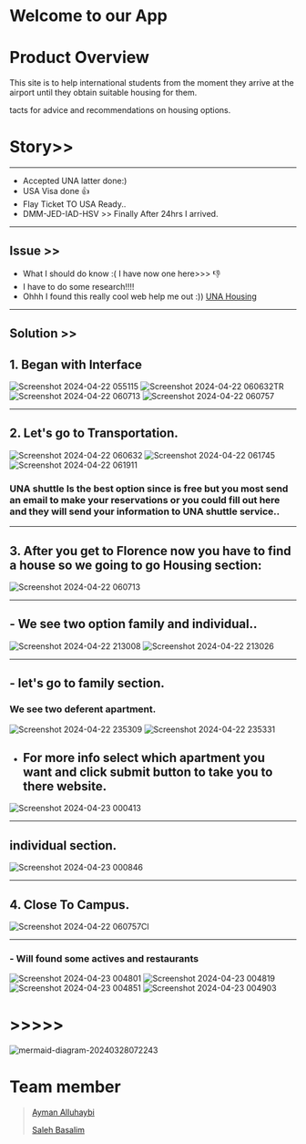 # Welcome to our App

# Product Overview
This site is to help international students from the moment they arrive at the airport until they obtain suitable housing for them.

tacts for advice and recommendations on housing options.



# Story>>

***

* Accepted UNA latter done:)
* USA Visa done 👍 
* Flay Ticket TO USA Ready..
* DMM-JED-IAD-HSV >> Finally  After 24hrs I arrived.

***
## Issue >>
* What I should do know :( I have now one here>>> 👎
* I have to do some research!!!!
*  Ohhh I found this really cool web help me out :))
[UNA Housing](https://github.com/aalluhaybi1/Sturdy-Train-Team7)

***

## Solution >>
## 1. Began with Interface 
![Screenshot 2024-04-22 055115](https://github.com/aalluhaybi1/Sturdy-Train-Team7/assets/156353463/657cfb86-fcf0-4db7-83d0-de4d3a59e047)
![Screenshot 2024-04-22 060632TR](https://github.com/aalluhaybi1/Sturdy-Train-Team7/assets/156353463/a138c1c3-bb89-40e4-ae8d-934c66551fe6)
![Screenshot 2024-04-22 060713](https://github.com/aalluhaybi1/Sturdy-Train-Team7/assets/156353463/5b4becb7-63d5-493a-a409-4cdc10e6d13d)
![Screenshot 2024-04-22 060757](https://github.com/aalluhaybi1/Sturdy-Train-Team7/assets/156353463/e3f3de40-a537-4226-8159-942e8759fe38)
***


## 2. Let's go to Transportation.
![Screenshot 2024-04-22 060632](https://github.com/aalluhaybi1/Sturdy-Train-Team7/assets/156353463/d4dad4d1-c97a-4f31-96fc-2ebf1c28bf97)
![Screenshot 2024-04-22 061745](https://github.com/aalluhaybi1/Sturdy-Train-Team7/assets/156353463/d0966893-5b00-4d6f-91c1-4e0f6e61f36d)
![Screenshot 2024-04-22 061911](https://github.com/aalluhaybi1/Sturdy-Train-Team7/assets/156353463/485b297c-69be-498b-8ba9-4b920c806cfb)
### UNA shuttle Is the best option since is free but you most send an email to make your reservations or you could fill out here and they will send your information to UNA shuttle service..

***

## 3. After you get to Florence now you have to find a house so we going to go Housing section: 
![Screenshot 2024-04-22 060713](https://github.com/aalluhaybi1/Sturdy-Train-Team7/assets/156353463/662e07f4-6bcb-4fc6-84ab-d74e6c829f8e)

***

## - We see two option family and individual..
![Screenshot 2024-04-22 213008](https://github.com/aalluhaybi1/Sturdy-Train-Team7/assets/156353463/67f7dfcf-645a-4bb6-8667-9d45d9d545ed)
![Screenshot 2024-04-22 213026](https://github.com/aalluhaybi1/Sturdy-Train-Team7/assets/156353463/93705bc6-491b-4f57-844d-4456e3992acd)

***

## - let's go to family section.
### We see two deferent apartment.
![Screenshot 2024-04-22 235309](https://github.com/aalluhaybi1/Sturdy-Train-Team7/assets/156353463/d0c8d40c-e254-4ea6-a28a-4f125efc1f3b)
![Screenshot 2024-04-22 235331](https://github.com/aalluhaybi1/Sturdy-Train-Team7/assets/156353463/11cf1b94-a6ec-4c3c-a7af-e1c073bfc71f)
- ## For more info select which apartment you want and click submit button to take you to there website. 
![Screenshot 2024-04-23 000413](https://github.com/aalluhaybi1/Sturdy-Train-Team7/assets/156353463/9a440c67-00fd-4f05-8ada-e09ed45afb5d)

***
## individual section.
![Screenshot 2024-04-23 000846](https://github.com/aalluhaybi1/Sturdy-Train-Team7/assets/156353463/9314b934-eaa1-4274-a93e-d235ab681f06)

***

## 4. Close To Campus.
![Screenshot 2024-04-22 060757Cl](https://github.com/aalluhaybi1/Sturdy-Train-Team7/assets/156353463/a4d339f0-fb73-4fdc-a3c5-052c7b0834a1)

***
### - Will found some actives and restaurants
![Screenshot 2024-04-23 004801](https://github.com/aalluhaybi1/Sturdy-Train-Team7/assets/156353463/af91e6dc-4e3a-45a8-b144-1064c97f32e9)
![Screenshot 2024-04-23 004819](https://github.com/aalluhaybi1/Sturdy-Train-Team7/assets/156353463/e820b571-7fbf-4bea-b3db-0a3206704189)
![Screenshot 2024-04-23 004851](https://github.com/aalluhaybi1/Sturdy-Train-Team7/assets/156353463/943cff88-5cf9-4408-b22f-6769ac89013f)
![Screenshot 2024-04-23 004903](https://github.com/aalluhaybi1/Sturdy-Train-Team7/assets/156353463/3ac927f0-abd1-4205-889e-8d31f05a8084)




# >>>>>

![mermaid-diagram-20240328072243](https://github.com/aalluhaybi1/Sturdy-Train-Team7/assets/156353463/59152c39-f955-4a24-a163-584b0bf1e825)


# Team member
> [ Ayman Alluhaybi ]( https://github.com/aalluhaybi1 )
> 
> [ Saleh Basalim ]( https://github.com/salehmb89 )
> 

